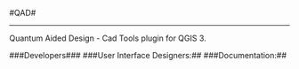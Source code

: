 #QAD#


----------

Quantum Aided Design - Cad Tools plugin for QGIS 3.

###Developers###
###User Interface Designers:##
###Documentation:##
